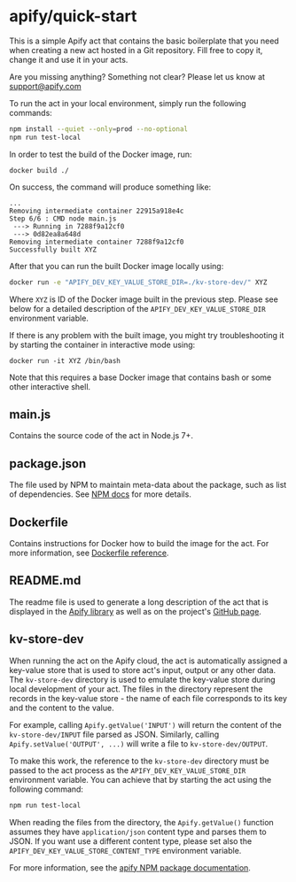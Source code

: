 # apify/quick-start

This is a simple Apify act that contains the basic boilerplate
that you need when creating a new act hosted in a Git repository.
Fill free to copy it, change it and use it in your acts.

Are you missing anything? Something not clear? Please let us know at support@apify.com

To run the act in your local environment, simply run the following commands:

```bash
npm install --quiet --only=prod --no-optional
npm run test-local
```

In order to test the build of the Docker image, run:

```
docker build ./
```

On success, the command will produce something like:

```
...
Removing intermediate container 22915a918e4c
Step 6/6 : CMD node main.js
 ---> Running in 7288f9a12cf0
 ---> 0d82ea8a648d
Removing intermediate container 7288f9a12cf0
Successfully built XYZ
```

After that you can run the built Docker image locally using:

```bash
docker run -e "APIFY_DEV_KEY_VALUE_STORE_DIR=./kv-store-dev/" XYZ
```

Where `XYZ` is ID of the Docker image built in the previous step.
Please see below for a detailed description of the `APIFY_DEV_KEY_VALUE_STORE_DIR`
environment variable.

If there is any problem with the built image, you might try troubleshooting it
by starting the container in interactive mode using:

```
docker run -it XYZ /bin/bash
```

Note that this requires a base Docker image that contains bash or some other interactive shell.



## main.js

Contains the source code of the act in Node.js 7+.

## package.json

The file used by NPM to maintain meta-data about the package, such as list of dependencies.
See [NPM docs](https://docs.npmjs.com/files/package.json) for more details.

## Dockerfile

Contains instructions for Docker how to build the image for the act.
For more information, see [Dockerfile reference](https://docs.docker.com/engine/reference/builder/).

## README.md

The readme file is used to generate a long description of the act that is displayed in the
[Apify library](https://www.apify.com/apify/quick-start) as well as on the project's
[GitHub page](https://github.com/apifytech/act-quick-start).

## kv-store-dev

When running the act on the Apify cloud, the act is automatically assigned
a key-value store that is used to store act's input, output or any other data.
The `kv-store-dev` directory is used to emulate the key-value store
during local development of your act.
The files in the directory represent the records in the key-value store - the name
of each file corresponds to its key and the content to the value.

For example, calling `Apify.getValue('INPUT')` will return the content
of the `kv-store-dev/INPUT` file parsed as JSON. Similarly, calling
`Apify.setValue('OUTPUT', ...)` will write a file to `kv-store-dev/OUTPUT`.

To make this work, the reference to the `kv-store-dev` directory must be passed to the act process
as the `APIFY_DEV_KEY_VALUE_STORE_DIR` environment variable.
You can achieve that by starting the act using the following command:

```bash
npm run test-local
```

When reading the files from the directory, the `Apify.getValue()` function
assumes they have `application/json` content type and parses them to JSON.
If you want use a different content type, please set also
the `APIFY_DEV_KEY_VALUE_STORE_CONTENT_TYPE` environment variable.

For more information, see the
[apify NPM package documentation](https://www.apify.com/docs/sdk/apify-runtime-js/latest#module-Apify-getValue).
